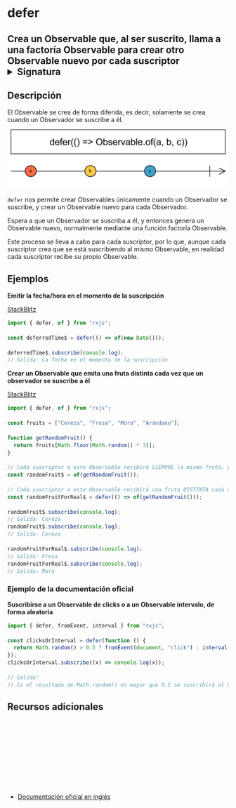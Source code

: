 # defer

<h2 class="subtitle"> Crea un Observable que, al ser suscrito, llama a una factoría Observable para crear otro Observable nuevo por cada suscriptor

<details> 
<summary>Signatura</summary>

### Firma

`defer<R extends ObservableInput<any> | void>(observableFactory: () => R): Observable<ObservedValueOf<R>>`

### Parámetros

<table>
<tr><td>observableFactory</td><td>La función de factoría Observable que se invoca cada vez que un Observador se suscribe al Observable fuente.
Puede retornar una Promesa, que se convertirá en Observable sobre la marcha.</td></tr>
</table>

### Retorna

`Observable<ObservedValueOf<R>>`: Un Observable cuyos Observadores disparan la invocación de la función factoría Observable proporcionada al suscribirse.

</details>

## Descripción

El Observable se crea de forma diferida, es decir, solamente se crea cuando un Observador se suscribe a él.

<img class="marble-diagram" src="assets/images/marble-diagrams/creation/defer.png" alt="Diagrama de canicas de defer">

`defer` nos permite crear Observables únicamente cuando un Observador se suscribe, y crear un Observable nuevo para cada Observador.

Espera a que un Observador se suscriba a él, y entonces genera un Observable nuevo, normalmente mediante una función factoría Observable.

Este proceso se lleva a cabo para cada suscriptor, por lo que, aunque cada suscriptor crea que se está suscribiendo al mismo Observable, en realidad cada suscriptor recibe su propio Observable.

## Ejemplos

**Emitir la fecha/hora en el momento de la suscripción**

<a target="_blank" href="https://stackblitz.com/edit/docu-rxjs-defer?file=index.ts">StackBlitz</a>

```javascript
import { defer, of } from "rxjs";

const deferredTime$ = defer(() => of(new Date()));

deferredTime$.subscribe(console.log);
// Salida: La fecha en el momento de la suscripción
```

**Crear un Observable que emita una fruta distinta cada vez que un observador se suscribe a él**

<a target="_blank" href="https://stackblitz.com/edit/docu-rxjs-defer-2?file=index.ts">StackBlitz</a>

```javascript
import { defer, of } from "rxjs";

const fruits = ["Cereza", "Fresa", "Mora", "Arándano"];

function getRandomFruit() {
  return fruits[Math.floor(Math.random() * 3)];
}

// Cada suscriptor a este Observable recibirá SIEMPRE la misma fruta, ya que la función getRandomFruit se ejecuta solo una vez, en el momento en el que se crea el Observable
const randomFruit$ = of(getRandomFruit());

// Cada suscriptor a este Observable recibirá una fruta DISTINTA cada vez, ya que la función getRandomFruit se ejecuta cada vez que nos suscribimos
const randomFruitForReal$ = defer(() => of(getRandomFruit()));

randomFruit$.subscribe(console.log);
// Salida: Cereza
randomFruit$.subscribe(console.log);
// Salida: Cereza

randomFruitForReal$.subscribe(console.log);
// Salida: Fresa
randomFruitForReal$.subscribe(console.log);
// Salida: Mora
```

### Ejemplo de la documentación oficial

**Suscribirse a un Observable de clicks o a un Observable intervalo, de forma aleatoria**

```javascript
import { defer, fromEvent, interval } from "rxjs";

const clicksOrInterval = defer(function () {
  return Math.random() > 0.5 ? fromEvent(document, "click") : interval(1000);
});
clicksOrInterval.subscribe((x) => console.log(x));

// Salida:
// Si el resultado de Math.random() es mayor que 0.5 se suscribirá al Observable de clicks. Si el resultado es menor que 0.5 se suscribirá al Observable intervalo
```

<div class="additional-section">

## Recursos adicionales

<a target="_blank" href="https://github.com/ReactiveX/rxjs/blob/master/src/internal/observable/defer.ts">
<svg>
  <use xlink:href="/assets/icons/source.svg#source-code"></use>
</svg>
</a>
</div>

- <a target="_blank" href="https://rxjs.dev/api/index/function/defer">Documentación oficial en inglés</a>
